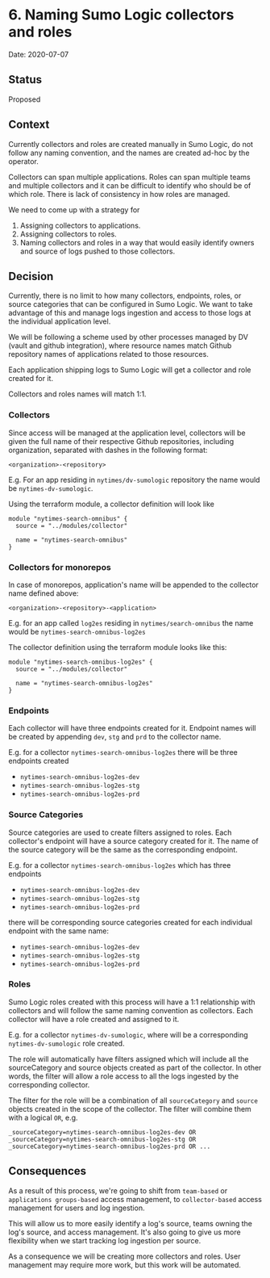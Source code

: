 # 6. Naming Sumo Logic collectors and roles

Date: 2020-07-07

## Status

Proposed

## Context

Currently collectors and roles are created manually in Sumo Logic, do not follow any naming convention, and the names are created ad-hoc by the operator.

Collectors can span multiple applications. Roles can span multiple teams and multiple collectors and it can be difficult to identify who should be of which role. There is lack of consistency in how roles are managed.

We need to come up with a strategy for
1) Assigning collectors to applications.
2) Assigning collectors to roles.
3) Naming collectors and roles in a way that would easily identify owners and source of logs pushed to those collectors.

## Decision

Currently, there is no limit to how many collectors, endpoints, roles, or source categories that can be configured in Sumo Logic. We want to take advantage of this and manage logs ingestion and access to those logs at the individual application level.

We will be following a scheme used by other processes managed by DV (vault and github integration), where resource names match Github repository names of applications related to those resources.

Each application shipping logs to Sumo Logic will get a collector and role created for it.

Collectors and roles names will match 1:1.

### Collectors

Since access will be managed at the application level, collectors will be given the full name of their respective Github repositories, including organization, separated with dashes in the following format:

`<organization>-<repository>`

E.g. For an app residing in `nytimes/dv-sumologic` repository the name would be `nytimes-dv-sumologic`.

Using the terraform module, a collector definition will look like


```hcl
module "nytimes-search-omnibus" {
  source = "../modules/collector"

  name = "nytimes-search-omnibus"
}
```

### Collectors for monorepos

In case of monorepos, application's name will be appended to the collector name defined above:

`<organization>-<repository>-<application>`

E.g. for an app called `log2es` residing in `nytimes/search-omnibus` the name would be `nytimes-search-omnibus-log2es`

The collector definition using the terraform module looks like this:

```hcl
module "nytimes-search-omnibus-log2es" {
  source = "../modules/collector"

  name = "nytimes-search-omnibus-log2es"
}
```

### Endpoints

Each collector will have three endpoints created for it. Endpoint names will be created by appending `dev`, `stg` and `prd` to the collector name.

E.g. for a collector `nytimes-search-omnibus-log2es` there will be three endpoints created

* `nytimes-search-omnibus-log2es-dev`
* `nytimes-search-omnibus-log2es-stg`
* `nytimes-search-omnibus-log2es-prd`

### Source Categories

Source categories are used to create filters assigned to roles. Each collector's endpoint will have a source category created for it. The name of the source category will be the same as the corresponding endpoint.

E.g. for a collector `nytimes-search-omnibus-log2es` which has three endpoints

* `nytimes-search-omnibus-log2es-dev`
* `nytimes-search-omnibus-log2es-stg`
* `nytimes-search-omnibus-log2es-prd`

there will be corresponding source categories created for each individual endpoint with the same name:

* `nytimes-search-omnibus-log2es-dev`
* `nytimes-search-omnibus-log2es-stg`
* `nytimes-search-omnibus-log2es-prd`

### Roles

Sumo Logic roles created with this process will have a 1:1 relationship with collectors and will follow the same naming convention as collectors. Each collector will have a role created and assigned to it.

E.g. for a collector `nytimes-dv-sumologic`, where will be a corresponding `nytimes-dv-sumologic` role created.

The role will automatically have filters assigned which will include all the sourceCategory and source objects created as part of the collector. In other words, the filter will allow a role access to all the logs ingested by the corresponding collector.

The filter for the role will be a combination of all `sourceCategory` and `source` objects created in the scope of the collector. The filter will combine them with a logical `OR`, e.g.

`_sourceCategory=nytimes-search-omnibus-log2es-dev OR _sourceCategory=nytimes-search-omnibus-log2es-stg OR _sourceCategory=nytimes-search-omnibus-log2es-prd OR ...`


## Consequences

As a result of this process, we're going to shift from `team-based` or `applications groups-based` access management, to `collector-based` access management for users and log ingestion.

This will allow us to more easily identify a log's source, teams owning the log's source, and access management. It's also going to give us more flexibility when we start tracking log ingestion per source.

As a consequence we will be creating more collectors and roles. User management may require more work, but this work will be automated.
